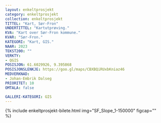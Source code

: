 ```yaml
---
layout: enkeltprosjekt
category: enkeltprosjekt
collection: enkeltprosjekt
TITTEL: "Kart, Sør-Fron"
UNDERTITTEL: "Kartutprøving."
KVA: "Kart over Sør-Fron kommune."
KVAR: "Sør-Fron."
KATEGORI: "Kart, GIS."
NAAR: 2023
TEKST200: ""
VERKTY:
- QGIS
POSISJON: 61.6029926, 9.395868
POSISJONSLENKJE: https://goo.gl/maps/CBXBQiRUxbKniaz46
MEDVERKNAD: 
- Johan-Embrik Dalseg
PRIORITET: 10
OMTALA: false

GALLERI-KATEGORI: GIS
---
```

{% include enkeltprosjekt-bilete.html img="SF_Slope_1-150000" figcap="" %}